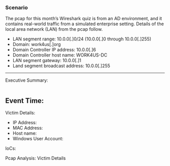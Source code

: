 ### Scenario

The pcap for this month’s Wireshark quiz is from an AD environment, 
and it contains real-world traffic from a simulated enterprise setting. 
Details of the local area network (LAN) from the pcap follow.

- LAN segment range: 10.0.0[.]0/24 (10.0.0[.]0 through 10.0.0[.]255)
- Domain: work4us[.]org
- Domain Controller IP address: 10.0.0[.]6
- Domain Controller host name: WORK4US-DC
- LAN segment gateway: 10.0.0[.]1
- Land segment broadcast address: 10.0.0[.]255

---

Executive Summary:
```

```

Event Time:
 - 

Victim Details:
 - IP Address:
 - MAC Address:
 - Host name:
 - Windows User Account:

IoCs:

Pcap Analysis: Victim Details
 
